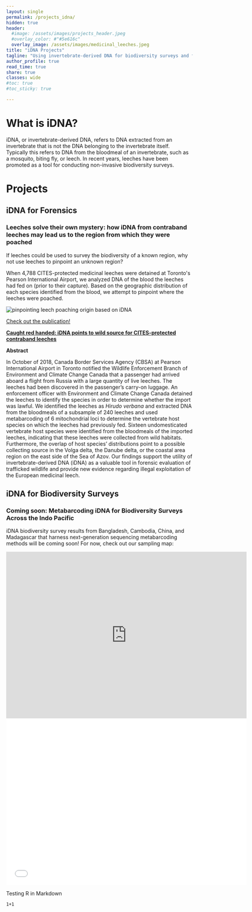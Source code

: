```yaml
---
layout: single
permalink: /projects_idna/
hidden: true
header:
  #image: /assets/images/projects_header.jpeg
  #overlay_color: #"#5e616c"
  overlay_image: /assets/images/medicinal_leeches.jpeg
title: "iDNA Projects"
tagline: "Using invertebrate-derived DNA for biodiversity surveys and forensic cases"   
author_profile: true
read_time: true
share: true
classes: wide
#toc: true
#toc_sticky: true

---
```


# What is iDNA?

iDNA, or invertebrate-derived DNA, refers to DNA extracted from an invertebrate that is not the DNA belonging to the invertebrate itself. Typically this refers to DNA from the bloodmeal of an invertebrate, such as a mosquito, biting fly, or leech. In recent years, leeches have been promoted as a tool for conducting non-invasive biodiversity surveys.

# Projects

## iDNA for Forensics

### Leeches solve their own mystery: how iDNA from contraband leeches may lead us to the region from which they were poached

If leeches could be used to survey the biodiversity of a known region, why not use leeches to pinpoint an unknown region?

When 4,788 CITES-protected medicinal leeches were detained at Toronto's Pearson International Airport, we analyzed DNA of the blood the leeches had fed on (prior to their capture). Based on the geographic distribution of each species identified from the blood, we attempt to pinpoint where the leeches were poached.

![pinpointing leech poaching origin based on iDNA](/assets/images/YYZ.gif)

[Check out the publication!](https://doi.org/10.1007/s10344-020-01419-5)

[**Caught red handed: iDNA points to wild source for CITES-protected contraband leeches**](https://doi.org/10.1007/s10344-020-01419-5)

**Abstract**

In October of 2018, Canada Border Services Agency (CBSA) at Pearson International Airport in Toronto notified the Wildlife Enforcement Branch of Environment and Climate Change Canada that a passenger had arrived aboard a flight from Russia with a large quantity of live leeches. The leeches had been discovered in the passenger’s carry-on luggage. An enforcement officer with Environment and Climate Change Canada detained the leeches to identify the species in order to determine whether the import was lawful. We identified the leeches as *Hirudo verbana* and extracted DNA from the bloodmeals of a subsample of 240 leeches and used metabarcoding of 6 mitochondrial loci to determine the vertebrate host species on which the leeches had previously fed. Sixteen undomesticated vertebrate host species were identified from the bloodmeals of the imported leeches, indicating that these leeches were collected from wild habitats. Furthermore, the overlap of host species’ distributions point to a possible collecting source in the Volga delta, the Danube delta, or the coastal area region on the east side of the Sea of Azov. Our findings support the utility of invertebrate-derived DNA (iDNA) as a valuable tool in forensic evaluation of trafficked wildlife and provide new evidence regarding illegal exploitation of the European medicinal leech.

## iDNA for Biodiversity Surveys

### Coming soon: Metabarcoding iDNA for Biodiversity Surveys Across the Indo Pacific

iDNA biodiversity survey results from Bangladesh, Cambodia, China, and Madagascar that harness next-generation sequencing metabarcoding methods will be coming soon!
For now, check out our sampling map:

<iframe seamless frameborder="0" src="https://prod-useast-a.online.tableau.com/t/kalaniwilliams/views/MBCCSamplingMap/Sheet1?:showAppBanner=false&:display_count=n&:showVizHome=n&:origin=viz_share_link" width = '650' height = '450' scrolling='yes' ></iframe>

<iframe seamless frameborder="0" src="/assets/html/BCCM_map.html" width = '650' height = '450' scrolling='yes' ></iframe>

Testing R in Markdown

```{r}
1+1
```
